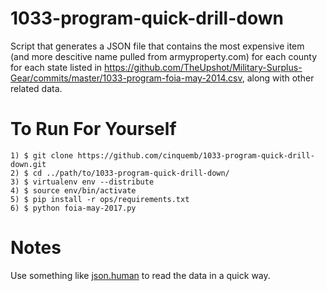 1033-program-quick-drill-down
=============================

 Script that generates a JSON file that contains the most expensive item (and more descitive name pulled from armyproperty.com) for each county for each state listed in https://github.com/TheUpshot/Military-Surplus-Gear/commits/master/1033-program-foia-may-2014.csv, along with other related data.


# To Run For Yourself #
```
1) $ git clone https://github.com/cinquemb/1033-program-quick-drill-down.git
2) $ cd ../path/to/1033-program-quick-drill-down/
3) $ virtualenv env --distribute
4) $ source env/bin/activate
5) $ pip install -r ops/requirements.txt
6) $ python foia-may-2017.py
```

# Notes #

Use something like [json.human](http://marianoguerra.github.io/json.human.js/) to read the data in a quick way.
